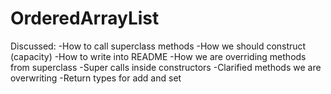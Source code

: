 # OrderedArrayList

Discussed:
-How to call superclass methods
-How we should construct (capacity)
-How to write into README
-How we are overriding methods from superclass
-Super calls inside constructors
-Clarified methods we are overwriting
-Return types for add and set
